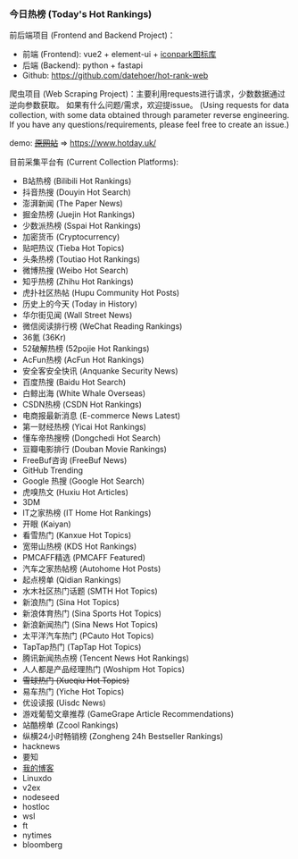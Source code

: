 ### 今日热榜 (Today's Hot Rankings)
前后端项目 (Frontend and Backend Project)：

- 前端 (Frontend): vue2 + element-ui + [iconpark图标库](https://iconpark.oceanengine.com/official)
- 后端 (Backend): python + fastapi
- Github: https://github.com/datehoer/hot-rank-web

爬虫项目 (Web Scraping Project)：主要利用requests进行请求，少数数据通过逆向参数获取。
如果有什么问题/需求，欢迎提issue。
(Using requests for data collection, with some data obtained through parameter reverse engineering.
If you have any questions/requirements, please feel free to create an issue.)

demo: [~~原网站~~](https://hotrank.datehoer.com/) => https://www.hotday.uk/

目前采集平台有 (Current Collection Platforms):
- B站热榜 (Bilibili Hot Rankings)
- 抖音热搜 (Douyin Hot Search)
- 澎湃新闻 (The Paper News)
- 掘金热榜 (Juejin Hot Rankings)
- 少数派热榜 (Sspai Hot Rankings)
- 加密货币 (Cryptocurrency)
- 贴吧热议 (Tieba Hot Topics)
- 头条热榜 (Toutiao Hot Rankings)
- 微博热搜 (Weibo Hot Search)
- 知乎热榜 (Zhihu Hot Rankings)
- 虎扑社区热帖 (Hupu Community Hot Posts)
- 历史上的今天 (Today in History)
- 华尔街见闻 (Wall Street News)
- 微信阅读排行榜 (WeChat Reading Rankings)
- 36氪 (36Kr)
- 52破解热榜 (52pojie Hot Rankings)
- AcFun热榜 (AcFun Hot Rankings)
- 安全客安全快讯 (Anquanke Security News)
- 百度热搜 (Baidu Hot Search)
- 白鲸出海 (White Whale Overseas)
- CSDN热榜 (CSDN Hot Rankings)
- 电商报最新消息 (E-commerce News Latest)
- 第一财经热榜 (Yicai Hot Rankings)
- 懂车帝热搜榜 (Dongchedi Hot Search)
- 豆瓣电影排行 (Douban Movie Rankings)
- FreeBuf咨询 (FreeBuf News)
- GitHub Trending
- Google 热搜 (Google Hot Search)
- 虎嗅热文 (Huxiu Hot Articles)
- 3DM
- IT之家热榜 (IT Home Hot Rankings)
- 开眼 (Kaiyan)
- 看雪热门 (Kanxue Hot Topics)
- 宽带山热榜 (KDS Hot Rankings)
- PMCAFF精选 (PMCAFF Featured)
- 汽车之家热帖榜 (Autohome Hot Posts)
- 起点榜单 (Qidian Rankings)
- 水木社区热门话题 (SMTH Hot Topics)
- 新浪热门 (Sina Hot Topics)
- 新浪体育热门 (Sina Sports Hot Topics)
- 新浪新闻热门 (Sina News Hot Topics)
- 太平洋汽车热门 (PCauto Hot Topics)
- TapTap热门 (TapTap Hot Topics)
- 腾讯新闻热点榜 (Tencent News Hot Rankings)
- 人人都是产品经理热门 (Woshipm Hot Topics)
- ~~雪球热门 (Xueqiu Hot Topics)~~
- 易车热门 (Yiche Hot Topics)
- 优设读报 (Uisdc News)
- 游戏葡萄文章推荐 (GameGrape Article Recommendations)
- 站酷榜单 (Zcool Rankings)
- 纵横24小时畅销榜 (Zongheng 24h Bestseller Rankings)
- hacknews
- 要知
- [我的博客](https://www.datehoer.com/)
- Linuxdo
- v2ex
- nodeseed
- hostloc
- wsl
- ft
- nytimes
- bloomberg
